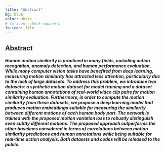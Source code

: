 ```yaml
---
title: "Abstract"
bg: blue
color: white
# fa-icon: check-square-o
fa-icon: file
---
```


## Abstract

##### Human motion similarity is practiced in many fields, including action recognition, anomaly detection, and human performance evaluation. While many computer vision tasks have benefited from deep learning, measuring motion similarity has attracted less attention, particularly due to the lack of large datasets. To address this problem, we introduce two datasets: a synthetic motion dataset for model training and a dataset containing human annotations of real-world video clip pairs for motion similarity evaluation. Furthermore, in order to compute the motion similarity from these datasets, we propose a deep learning model that produces motion embeddings suitable for measuring the similarity between different motions of each human body part. The network is trained with the proposed motion variation loss to robustly distinguish even subtly different motions. The proposed approach outperforms the other baselines considered in terms of correlations between motion similarity predictions and human annotations while being suitable for real-time action analysis. Both datasets and codes will be released to the public.
